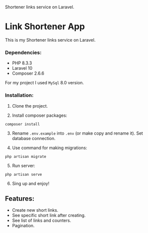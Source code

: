 Shortener links service on Laravel.
# Link Shortener App
This is my Shortener links service on Laravel.

### Dependencies:

* PHP 8.3.3
* Laravel 10
* Composer 2.6.6
  
For my project I used `MySql` 8.0 version.

### Installation:

1. Clone the project.

2. Install composer packages:
```commandline
composer install
```
3. Rename `.env.example` into `.env` (or make copy and rename it). Set database connection.

4. Use command for making migrations:
```commandline
php artisan migrate 
```
5. Run server:
```commandline
php artisan serve
```
6. Sing up and enjoy!

## Features:

* Create new short links.
* See specific short link after creating.
* See list of links  and counters.
* Pagination.
